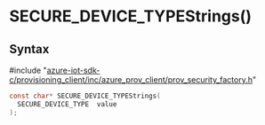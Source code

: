 # SECURE_DEVICE_TYPEStrings()

## Syntax

\#include "[azure-iot-sdk-c/provisioning_client/inc/azure_prov_client/prov_security_factory.h](../prov-security-factory-h.md)"  
```C
const char* SECURE_DEVICE_TYPEStrings(
  SECURE_DEVICE_TYPE  value
);
```

